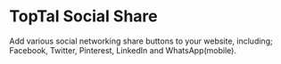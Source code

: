 # TopTal Social Share

Add various social networking share buttons to your website, including; Facebook, Twitter, Pinterest, LinkedIn and WhatsApp(mobile).
